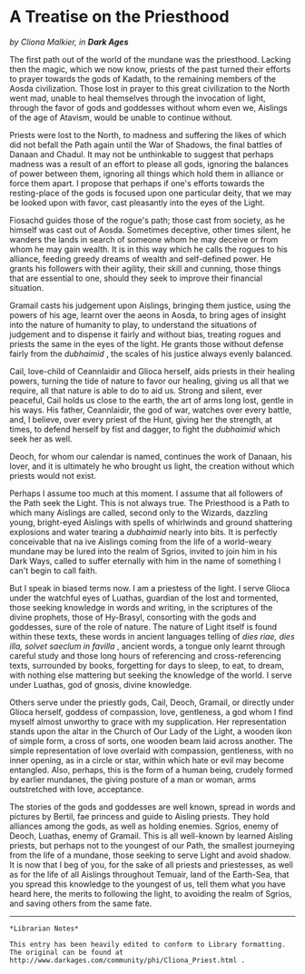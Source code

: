 # A Treatise on the Priesthood

_by Cliona Malkier, in **Dark Ages**_

The first path out of the world of the mundane was the priesthood. Lacking then
the magic, which we now know, priests of the past turned their efforts to
prayer towards the gods of Kadath, to the remaining members of the Aosda
civilization. Those lost in prayer to this great civilization to the North went
mad, unable to heal themselves through the invocation of light, through the
favor of gods and goddesses without whom even we, Aislings of the age of
Atavism, would be unable to continue without.

Priests were lost to the North, to madness and suffering the likes of which did
not befall the Path again until the War of Shadows, the final battles of Danaan
and Chadul. It may not be unthinkable to suggest that perhaps madness was a
result of an effort to please all gods, ignoring the balances of power between
them, ignoring all things which hold them in alliance or force them apart. I
propose that perhaps if one's efforts towards the resting-place of the gods is
focused upon one particular deity, that we may be looked upon with favor, cast
pleasantly into the eyes of the Light.

Fiosachd guides those of the rogue's path; those cast from society, as he
himself was cast out of Aosda. Sometimes deceptive, other times silent, he
wanders the lands in search of someone whom he may deceive or from whom he may
gain wealth. It is in this way which he calls the rogues to his alliance,
feeding greedy dreams of wealth and self-defined power. He grants his followers
with their agility, their skill and cunning, those things that are essential to
one, should they seek to improve their financial situation.

Gramail casts his judgement upon Aislings, bringing them justice, using the
powers of his age, learnt over the aeons in Aosda, to bring ages of insight
into the nature of humanity to play, to understand the situations of judgement
and to dispense it fairly and without bias, treating rogues and priests the
same in the eyes of the light. He grants those without defense fairly from the
_dubhaimid_ , the scales of his justice always evenly balanced.

Cail, love-child of Ceannlaidir and Glioca herself, aids priests in their
healing powers, turning the tide of nature to favor our healing, giving us all
that we require, all that nature is able to do to aid us. Strong and silent,
ever peaceful, Cail holds us close to the earth, the art of arms long lost,
gentle in his ways. His father, Ceannlaidir, the god of war, watches over every
battle, and, I believe, over every priest of the Hunt, giving her the strength,
at times, to defend herself by fist and dagger, to fight the _dubhaimid_ which
seek her as well.

Deoch, for whom our calendar is named, continues the work of Danaan, his lover,
and it is ultimately he who brought us light, the creation without which
priests would not exist.

Perhaps I assume too much at this moment. I assume that all followers of the
Path seek the Light. This is not always true. The Priesthood is a Path to which
many Aislings are called, second only to the Wizards, dazzling young,
bright-eyed Aislings with spells of whirlwinds and ground shattering explosions
and water tearing a _dubhaimid_ nearly into bits. It is perfectly conceivable
that na ive Aislings coming from the life of a world-weary mundane may be lured
into the realm of Sgrios, invited to join him in his Dark Ways, called to
suffer eternally with him in the name of something I can't begin to call faith.

But I speak in biased terms now. I am a priestess of the light. I serve Glioca
under the watchful eyes of Luathas, guardian of the lost and tormented, those
seeking knowledge in words and writing, in the scriptures of the divine
prophets, those of Hy-Brasyl, consorting with the gods and goddesses, sure of
the role of nature. The nature of Light itself is found within these texts,
these words in ancient languages telling of _dies riae, dies illa, solvet
saeclum in favilla_ , ancient words, a tongue only learnt through careful study
and those long hours of referencing and cross-referencing texts, surrounded by
books, forgetting for days to sleep, to eat, to dream, with nothing else
mattering but seeking the knowledge of the world. I serve under Luathas, god of
gnosis, divine knowledge.

Others serve under the priestly gods, Cail, Deoch, Gramail, or directly under
Glioca herself, goddess of compassion, love, gentleness, a god whom I find
myself almost unworthy to grace with my supplication. Her representation stands
upon the altar in the Church of Our Lady of the Light, a wooden ikon of simple
form, a cross of sorts, one wooden beam laid across another. The simple
representation of love overlaid with compassion, gentleness, with no inner
opening, as in a circle or star, within which hate or evil may become
entangled. Also, perhaps, this is the form of a human being, crudely formed by
earlier mundanes, the giving posture of a man or woman, arms outstretched with
love, acceptance.

The stories of the gods and goddesses are well known, spread in words and
pictures by Bertil, fae princess and guide to Aisling priests. They hold
alliances among the gods, as well as holding enemies. Sgrios, enemy of Deoch,
Luathas, enemy of Gramail. This is all well-known by learned Aisling priests,
but perhaps not to the youngest of our Path, the smallest journeying from the
life of a mundane, those seeking to serve Light and avoid shadow. It is now
that I beg of you, for the sake of all priests and priestesses, as well as for
the life of all Aislings throughout Temuair, land of the Earth-Sea, that you
spread this knowledge to the youngest of us, tell them what you have heard
here, the merits to following the light, to avoiding the realm of Sgrios, and
saving others from the same fate.

***

```
*Librarian Notes*

This entry has been heavily edited to conform to Library formatting.
The original can be found at http://www.darkages.com/community/phi/Cliona_Priest.html .
```

